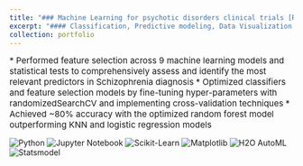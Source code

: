 ```yaml
---
title: "### Machine Learning for psychotic disorders clinical trials [Read more]"
excerpt: "#### Classification, Predictive modeling, Data Visualization, Data mining<br/>"
collection: portfolio
---
```


<span style="font-size:15px;">* Performed feature selection across 9 machine learning models and statistical tests to comprehensively assess and identify the most relevant predictors in Schizophrenia diagnosis</span>
<span style="font-size:15px;">* Optimized classifiers and feature selection models by fine-tuning hyper-parameters with randomizedSearchCV and implementing cross-validation techniques</span>
<span style="font-size:15px;">* Achieved ~80% accuracy with the optimized random forest model outperforming KNN and logistic regression models</span>


<p>
    <img src="https://img.shields.io/badge/Python-green" alt="Python">
    <img src="https://img.shields.io/badge/Jupyter%20Notebook-orange" alt="Jupyter Notebook">
    <img src="https://img.shields.io/badge/Sklearn-purple" alt="Scikit-Learn">
    <img src="https://img.shields.io/badge/Matplotlib-violet" alt="Matplotlib">
    <img src="https://img.shields.io/badge/H2O%20AutoML-blue" alt="H2O AutoML">
    <img src="https://img.shields.io/badge/Statsmodel-grey" alt="Statsmodel">
</p>